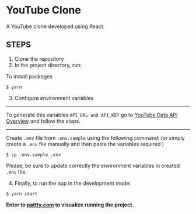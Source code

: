 # YouTube Clone

A YouTube clone developed using React.

## STEPS
1. Clone the repository
2. In the project directory, run:

To install packages

```shell
$ yarn
```
3. Configure environment variables

----
To generate this variables `API_URL and API_KEY` go to [YouTube Data API Overview](https://developers.google.com/youtube/v3/getting-started) and follow the steps.

----

Create `.env` file from `.env.sample` using the following command: (or simply create a `.env` file manually and then paste the variables required )

```shell
$ cp .env.sample .env
```
Please, be sure to update correctly the environment variables in created `.env` file.


4. Finally, to run the app in the development mode:

```shell
$ yarn start
```

**Enter to [pattty.com](http://pattty.com) to visualize running the project.**